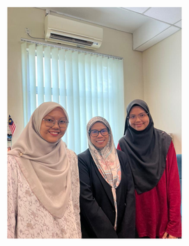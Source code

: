 
<img src="https://github.com/NiesHW/SECB3203_P4B/blob/4c7e0814f646a043435b0bed21921a9583f34ee7/Group_Project/Group_9/Progress/picwithclient.jpeg" width="400">
</p>


